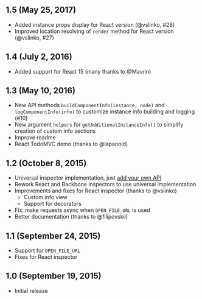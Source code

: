 ## 1.5 (May 25, 2017)

- Added instance props display for React version (@vslinko, #28)
- Improved location resolving of `render` method for React version (@vslinko, #27)

## 1.4 (July 2, 2016)

- Added support for React 15 (many thanks to @Mavrin)

## 1.3 (May 10, 2016)

- New API methods `buildComponentInfo(instance, node)` and `logComponentInfo(info)` to customize instance info building and logging (#10)
- New argument `helpers` for `getAdditionalInstanceInfo()` to simplify creation of custom info sections
- Improve readme
- React TodoMVC demo (thanks to @lapanoid)

## 1.2 (October 8, 2015)

- Universal inspector implementation, just [add your own API](https://github.com/lahmatiy/component-inspector#api-free-build)
- Rework React and Backbone inspectors to use universal implementation
- Improvements and fixes for React inspector (thanks to @vslinko)
  - Custom info view
  - Support for decorators
- Fix: make requests async when `OPEN_FILE_URL` is used
- Better documentation (thanks to @filipovskii)

## 1.1 (September 24, 2015)

- Support for `OPEN_FILE_URL`
- Fixes for React inspector

## 1.0 (September 19, 2015)

- Initial release
